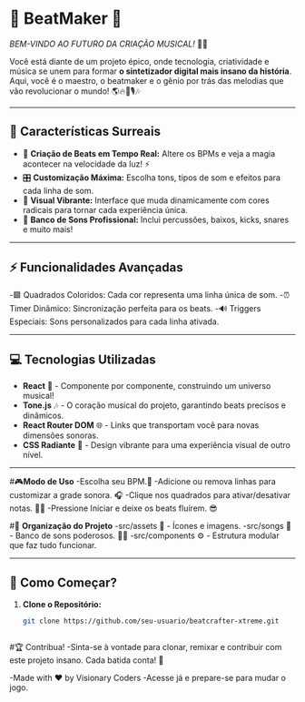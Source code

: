 

# 🎵 **BeatMaker** 🎵  
_BEM-VINDO AO FUTURO DA CRIAÇÃO MUSICAL!_ 🎸✨

Você está diante de um projeto épico, onde tecnologia, criatividade e música se unem para formar **o sintetizador digital mais insano da história**. Aqui, você é o maestro, o beatmaker e o gênio por trás das melodias que vão revolucionar o mundo! 🌎🔥🎹🎙️🎶

---

## 🌟 **Características Surreais**
- 🎹 **Criação de Beats em Tempo Real:** Altere os BPMs e veja a magia acontecer na velocidade da luz! ⚡  
- 🎛️ **Customização Máxima:** Escolha tons, tipos de som e efeitos para cada linha de som.  
- 🎨 **Visual Vibrante:** Interface que muda dinamicamente com cores radicais para tornar cada experiência única.  
- 🥁 **Banco de Sons Profissional:** Inclui percussões, baixos, kicks, snares e muito mais!  

---

## **⚡ Funcionalidades Avançadas**
-🟩 Quadrados Coloridos: Cada cor representa uma linha única de som.
-⏰ Timer Dinâmico: Sincronização perfeita para os beats.
-🔊 Triggers Especiais: Sons personalizados para cada linha ativada.

---

## 💻 **Tecnologias Utilizadas**
- **React** 🚀 - Componente por componente, construindo um universo musical!  
- **Tone.js** 🎶 - O coração musical do projeto, garantindo beats precisos e dinâmicos.  
- **React Router DOM** 🌐 - Links que transportam você para novas dimensões sonoras.  
- **CSS Radiante** 🎨 - Design vibrante para uma experiência visual de outro nível.  

---

#🎮**Modo de Uso**
-Escolha seu BPM.🎼
-Adicione ou remova linhas para customizar a grade sonora. 🎧
-Clique nos quadrados para ativar/desativar notas. 🗿🍷
-Pressione Iniciar e deixe os beats fluírem. 😎



 #📂 **Organização do Projeto**
-src/assets 📁 - Ícones e imagens.
-src/songs 🎵 - Banco de sons poderosos. 🗿🍷
-src/components ⚙️ - Estrutura modular que faz tudo funcionar.

---

## 🚀 **Como Começar?**
1. **Clone o Repositório:**  
   ```bash
   git clone https://github.com/seu-usuario/beatcrafter-xtreme.git



#🏆 Contribua!
-Sinta-se à vontade para clonar, remixar e contribuir com este projeto insano. Cada batida conta! 🤝

-Made with ❤️ by Visionary Coders
-Acesse já e prepare-se para mudar o jogo.

